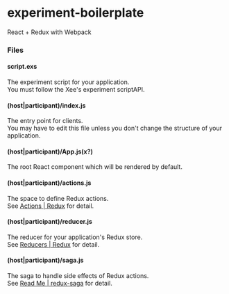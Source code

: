 # experiment-boilerplate
React + Redux with Webpack

### Files

#### script.exs
The experiment script for your application.  
You must follow the Xee's experiment scriptAPI.  

#### (host|participant)/index.js
The entry point for clients.  
You may have to edit this file unless you don't change the structure of your application.  

#### (host|participant)/App.js(x?)
The root React component which will be rendered by default.  

#### (host|participant)/actions.js
The space to define Redux actions.  
See [Actions | Redux](http://redux.js.org/docs/basics/Reducers.html) for detail.  

#### (host|participant)/reducer.js
The reducer for your application's Redux store.  
See [Reducers | Redux](http://redux.js.org/docs/basics/Reducers.html) for detail.  

#### (host|participant)/saga.js
The saga to handle side effects of Redux actions.  
See [Read Me | redux-saga](http://yelouafi.github.io/redux-saga/index.html) for detail.  
